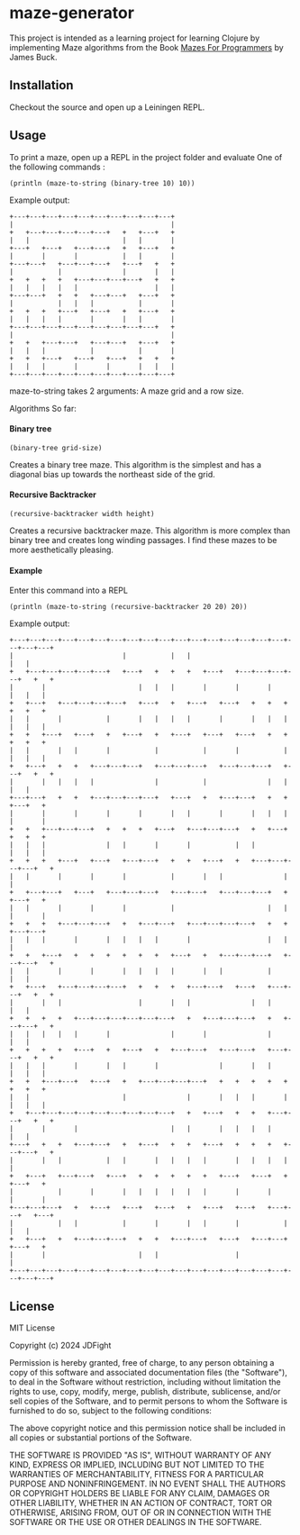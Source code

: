 # maze-generator

This project is intended as a learning project for learning Clojure by implementing Maze algorithms from the Book [Mazes For Programmers](http://www.mazesforprogrammers.com) by James Buck.



## Installation

Checkout the source and open up a Leiningen REPL.

## Usage

To print a maze, open up a REPL in the project folder and evaluate One of the following commands :

```
(println (maze-to-string (binary-tree 10) 10))
```
Example output:
```
+---+---+---+---+---+---+---+---+---+---+
|                                       |
+   +---+---+---+---+---+   +   +---+   +
|   |                       |   |       |
+---+   +---+   +---+---+   +   +---+   +
|       |       |           |   |       |
+---+---+   +---+---+---+   +---+   +   +
|           |               |       |   |
+   +   +   +   +---+---+---+---+   +   +
|   |   |   |   |                   |   |
+---+---+   +   +   +---+---+   +---+   +
|           |   |   |           |       |
+   +   +   +---+   +---+   +   +---+   +
|   |   |   |       |       |   |       |
+---+---+---+---+---+---+---+---+---+   +
|                                       |
+   +   +---+---+   +---+---+   +---+   +
|   |   |           |           |       |
+   +   +---+   +---+   +---+   +   +   +
|   |   |       |       |       |   |   |
+---+---+---+---+---+---+---+---+---+---+
```

maze-to-string takes 2 arguments: A maze grid and a row size.


Algorithms So far:

#### Binary tree
```
(binary-tree grid-size)
```
Creates a binary tree maze.  This algorithm is the simplest and has a diagonal bias up towards the northeast side of the grid.

#### Recursive Backtracker
```
(recursive-backtracker width height)
```
Creates a recursive backtracker maze.  This algorithm is more complex than binary tree and creates long winding passages.  I find these mazes to be more aesthetically pleasing.

#### Example

Enter this command into a REPL
```
(println (maze-to-string (recursive-backtracker 20 20) 20))
```
Example output:
```
+---+---+---+---+---+---+---+---+---+---+---+---+---+---+---+---+---+---+---+---+
|                           |           |   |                               |   |
+   +---+---+---+---+---+   +---+   +   +   +   +---+   +---+---+---+---+   +   +
|       |                       |   |   |       |       |       |       |   |   |
+   +---+   +---+---+---+---+   +---+   +   +---+   +---+   +   +   +   +   +   +
|   |       |           |       |   |   |   |       |       |   |   |   |   |   |
+   +   +---+   +---+   +   +---+   +   +---+   +---+   +---+   +   +   +   +   +
|   |       |   |       |           |           |       |           |   |   |   |
+   +---+   +   +   +---+---+---+   +---+---+---+   +---+---+---+   +---+   +   +
|       |   |   |   |               |           |               |   |       |   |
+---+---+   +   +   +---+---+---+---+   +---+   +   +---+---+   +   +   +---+   +
|       |       |       |       |       |   |       |       |   |   |   |       |
+   +   +---+---+---+   +   +   +   +---+   +---+---+---+   +   +---+   +   +   +
|   |   |               |   |       |       |           |   |           |   |   |
+   +   +   +---+   +---+   +---+---+   +   +   +---+   +   +---+---+---+---+   +
|   |       |       |       |           |       |   |               |           |
+   +---+---+   +---+   +---+---+---+   +---+---+   +---+---+---+   +   +---+   +
|   |       |       |       |           |                       |   |   |       |
+   +   +   +---+---+---+   +   +---+---+   +---+---+---+---+   +   +   +---+---+
|   |   |       |       |   |   |   |       |                   |   |           |
+   +   +---+   +   +   +   +   +   +   +---+   +   +---+---+---+   +---+---+   +
|   |       |       |       |   |   |   |       |   |           |           |   |
+   +---+   +---+---+---+---+   +   +   +   +---+---+   +---+   +---+---+   +   +
|       |   |                   |       |   |               |   |           |   |
+   +   +   +   +---+---+---+---+---+---+   +   +---+---+---+   +   +---+---+   +
|   |   |   |   |       |               |       |               |           |   |
+   +   +   +   +---+   +   +---+   +   +---+---+   +---+---+   +---+---+   +   +
|   |   |       |       |   |       |               |       |   |       |   |   |
+   +   +---+---+   +---+   +   +---+---+---+---+   +   +   +   +   +   +   +   +
|   |                       |               |       |   |   |       |   |   |   |
+   +---+---+---+---+---+---+---+---+---+   +   +---+   +   +   +---+---+   +   +
|       |       |                       |   |       |   |   |   |           |   |
+---+   +   +   +---+---+   +   +---+   +   +   +---+   +   +   +   +---+---+   +
|       |   |           |   |       |   |   |   |       |   |   |   |           |
+   +---+   +---+---+   +---+   +   +   +   +   +   +---+   +---+   +   +---+   +
|           |       |       |   |   |   |   |   |       |       |       |       |
+---+---+---+   +   +---+   +---+   +---+   +   +---+   +---+   +---+---+   +---+
|           |   |           |       |       |   |       |           |       |   |
+   +---+   +   +---+---+---+   +   +   +---+---+   +---+   +---+---+   +---+   +
|       |                       |   |                   |                       |
+---+---+---+---+---+---+---+---+---+---+---+---+---+---+---+---+---+---+---+---+
```

## License

MIT License

Copyright (c) 2024 JDFight

Permission is hereby granted, free of charge, to any person obtaining a copy
of this software and associated documentation files (the "Software"), to deal
in the Software without restriction, including without limitation the rights
to use, copy, modify, merge, publish, distribute, sublicense, and/or sell
copies of the Software, and to permit persons to whom the Software is
furnished to do so, subject to the following conditions:

The above copyright notice and this permission notice shall be included in all
copies or substantial portions of the Software.

THE SOFTWARE IS PROVIDED "AS IS", WITHOUT WARRANTY OF ANY KIND, EXPRESS OR
IMPLIED, INCLUDING BUT NOT LIMITED TO THE WARRANTIES OF MERCHANTABILITY,
FITNESS FOR A PARTICULAR PURPOSE AND NONINFRINGEMENT. IN NO EVENT SHALL THE
AUTHORS OR COPYRIGHT HOLDERS BE LIABLE FOR ANY CLAIM, DAMAGES OR OTHER
LIABILITY, WHETHER IN AN ACTION OF CONTRACT, TORT OR OTHERWISE, ARISING FROM,
OUT OF OR IN CONNECTION WITH THE SOFTWARE OR THE USE OR OTHER DEALINGS IN THE
SOFTWARE.
